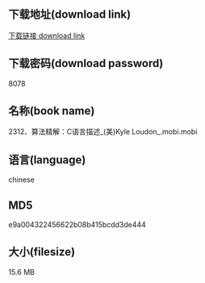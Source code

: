 ## 下载地址(download link)
[下载链接 download link](https://voluble-croquembouche-d321dc.netlify.app/?s=2312%E3%80%81%E7%AE%97%E6%B3%95%E7%B2%BE%E8%A7%A3%EF%BC%9AC%E8%AF%AD%E8%A8%80%E6%8F%8F%E8%BF%B0_%28%E7%BE%8E%29Kyle+Loudon_.mobi)

## 下载密码(download password)
8078

## 名称(book name)
2312、算法精解：C语言描述_(美)Kyle Loudon_.mobi.mobi

## 语言(language)
chinese

## MD5
e9a004322456622b08b415bcdd3de444

## 大小(filesize)
15.6 MB
